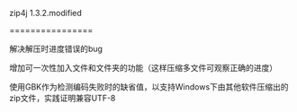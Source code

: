 zip4j 1.3.2.modified

================

解决解压时进度错误的bug

增加可一次性加入文件和文件夹的功能（这样压缩多文件可观察正确的进度）

使用GBK作为检测编码失败时的缺省值，以支持Windows下由其他软件压缩出的zip文件，实践证明兼容UTF-8
